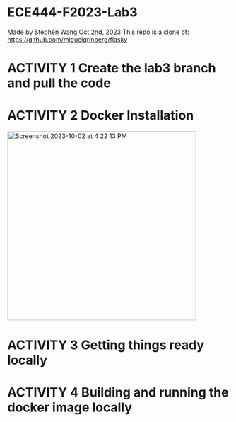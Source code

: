 # ECE444-F2023-Lab3

Made by Stephen Wang Oct 2nd, 2023
This repo is a clone of: https://github.com/miguelgrinberg/flasky

# ACTIVITY 1 Create the lab3 branch and pull the code

# ACTIVITY 2 Docker Installation

<img width="427" alt="Screenshot 2023-10-02 at 4 22 13 PM" src="https://github.com/Stephenwang3801/ECE444-F2023-Lab1/assets/25191547/6856ff44-0748-426f-a488-7e971b98ca50">

# ACTIVITY 3 Getting things ready locally

# ACTIVITY 4 Building and running the docker image locally
